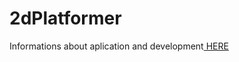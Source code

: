 <h1>2dPlatformer</h1>
Informations about aplication and development<a href="http://homel.vsb.cz/~ols0042/tamz2/"> HERE </a>
